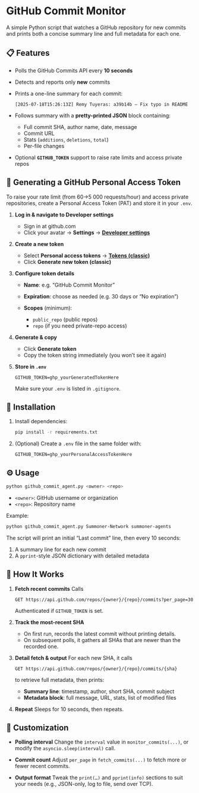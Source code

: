 # GitHub Commit Monitor

A simple Python script that watches a GitHub repository for new commits and prints both a concise summary line and full metadata for each one.

## 📋 Features

* Polls the GitHub Commits API every **10 seconds**

* Detects and reports only **new** commits

* Prints a one-line summary for each commit:

  ```
  [2025-07-18T15:26:13Z] Remy Tuyeras: a39b14b – Fix typo in README
  ```

* Follows summary with a **pretty-printed JSON** block containing:

  * Full commit SHA, author name, date, message
  * Commit URL
  * Stats (`additions`, `deletions`, `total`)
  * Per-file changes

* Optional **`GITHUB_TOKEN`** support to raise rate limits and access private repos

## 🔑 Generating a GitHub Personal Access Token

To raise your rate limit (from 60→5 000 requests/hour) and access private repositories, create a Personal Access Token (PAT) and store it in your `.env`.

1. **Log in & navigate to Developer settings**

   * Sign in at github.com
   * Click your avatar → **Settings** → [**Developer settings**](https://github.com/settings/apps)

2. **Create a new token**

   * Select **Personal access tokens** → [**Tokens (classic)**](https://github.com/settings/tokens)
   * Click **Generate new token (classic)**

3. **Configure token details**

   * **Name**: e.g. “GitHub Commit Monitor”
   * **Expiration**: choose as needed (e.g. 30 days or “No expiration”)
   * **Scopes** (minimum):

     * `public_repo` (public repos)
     * `repo` (if you need private-repo access)

4. **Generate & copy**

   * Click **Generate token**
   * Copy the token string immediately (you won’t see it again)

5. **Store in `.env`**

   ```env
   GITHUB_TOKEN=ghp_yourGeneratedTokenHere
   ```

   Make sure your `.env` is listed in `.gitignore`.


## 🚀 Installation

1. Install dependencies:

   ```bash
   pip install -r requirements.txt
   ```
2. (Optional) Create a `.env` file in the same folder with:

   ```env
   GITHUB_TOKEN=ghp_yourPersonalAccessTokenHere
   ```

## ⚙️ Usage

```bash
python github_commit_agent.py <owner> <repo>
```

* `<owner>`: GitHub username or organization
* `<repo>`: Repository name

Example:

```bash
python github_commit_agent.py Summoner-Network summoner-agents
```

The script will print an initial “Last commit” line, then every 10 seconds:

1. A summary line for each new commit
2. A `pprint`-style JSON dictionary with detailed metadata


## 🔧 How It Works

1. **Fetch recent commits**
   Calls

   ```
   GET https://api.github.com/repos/{owner}/{repo}/commits?per_page=30
   ```

   Authenticated if `GITHUB_TOKEN` is set.

2. **Track the most-recent SHA**

   * On first run, records the latest commit without printing details.
   * On subsequent polls, it gathers all SHAs that are newer than the recorded one.

3. **Detail fetch & output**
   For each new SHA, it calls

   ```
   GET https://api.github.com/repos/{owner}/{repo}/commits/{sha}
   ```

   to retrieve full metadata, then prints:

   * **Summary line**: timestamp, author, short SHA, commit subject
   * **Metadata block**: full message, URL, stats, list of modified files

4. **Repeat**
   Sleeps for 10 seconds, then repeats.


## 🔄 Customization

* **Polling interval**
  Change the `interval` value in `monitor_commits(...)`, or modify the `asyncio.sleep(interval)` call.

* **Commit count**
  Adjust `per_page` in `fetch_commits(...)` to fetch more or fewer recent commits.

* **Output format**
  Tweak the `print(…)` and `pprint(info)` sections to suit your needs (e.g., JSON-only, log to file, send over TCP).
